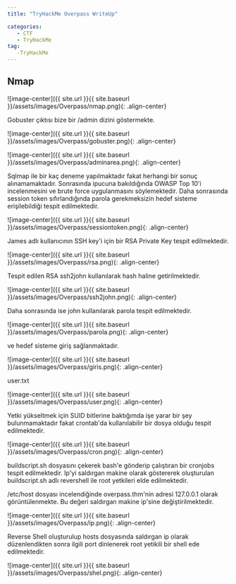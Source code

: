 ```yaml
---
title: "TryHackMe Overpass WriteUp"

categories:
   - CTF
   - TryHackMe
tag:
   -TryHackMe
---
```


## Nmap

![image-center]({{ site.url }}{{ site.baseurl }}/assets/images/Overpass/nmap.png){: .align-center}

Gobuster çıktısı bize bir /admin dizini göstermekte.

![image-center]({{ site.url }}{{ site.baseurl }}/assets/images/Overpass/gobuster.png){: .align-center}

![image-center]({{ site.url }}{{ site.baseurl }}/assets/images/Overpass/adminarea.png){: .align-center}

Sqlmap ile bir kaç deneme yapılmaktadır fakat herhangi bir sonuç alınamamaktadır. Sonrasında ipucuna bakıldığında OWASP Top 10'i incelenmesini ve brute force uygulanmasını söylemektedir. Daha sonrasında session token sıfırlandığında parola gerekmeksizin hedef sisteme erişilebildiği tespit edilmektedir.

![image-center]({{ site.url }}{{ site.baseurl }}/assets/images/Overpass/sessiontoken.png){: .align-center}

James adlı kullanıcının SSH key'i için bir RSA Private Key tespit edilmektedir.

![image-center]({{ site.url }}{{ site.baseurl }}/assets/images/Overpass/rsa.png){: .align-center}

Tespit edilen RSA ssh2john kullanılarak hash haline getirilmektedir.

![image-center]({{ site.url }}{{ site.baseurl }}/assets/images/Overpass/ssh2john.png){: .align-center}

Daha sonrasında ise john kullanılarak parola tespit edilmektedir.

![image-center]({{ site.url }}{{ site.baseurl }}/assets/images/Overpass/parola.png){: .align-center}

ve hedef sisteme giriş sağlanmaktadır.

![image-center]({{ site.url }}{{ site.baseurl }}/assets/images/Overpass/giris.png){: .align-center}

user.txt

![image-center]({{ site.url }}{{ site.baseurl }}/assets/images/Overpass/user.png){: .align-center}

Yetki yükseltmek için SUID bitlerine baktığımda işe yarar bir şey bulunmamaktadır fakat crontab'da kullanılabilir bir dosya olduğu tespit edilmektedir.

![image-center]({{ site.url }}{{ site.baseurl }}/assets/images/Overpass/cron.png){: .align-center}

buildscript.sh dosyasını çekerek bash'e gönderip çalıştıran bir cronjobs tespit edilmektedir. Ip'yi saldırgan makine olarak göstererek oluşturulan buildscript.sh adlı revershell ile root yetkileri elde edilmektedir.

/etc/host dosyası incelendiğinde overpass.thm'nin adresi 127.0.0.1 olarak görüntülenmekte. Bu değeri saldırgan makine ip'sine değiştirilmektedir.

![image-center]({{ site.url }}{{ site.baseurl }}/assets/images/Overpass/ip.png){: .align-center}

Reverse Shell oluşturulup hosts dosyasında saldırgan ip olarak düzenlendikten sonra ilgili port dinlenerek root yetikili bir shell ede edilmektedir.

![image-center]({{ site.url }}{{ site.baseurl }}/assets/images/Overpass/shel.png){: .align-center}
